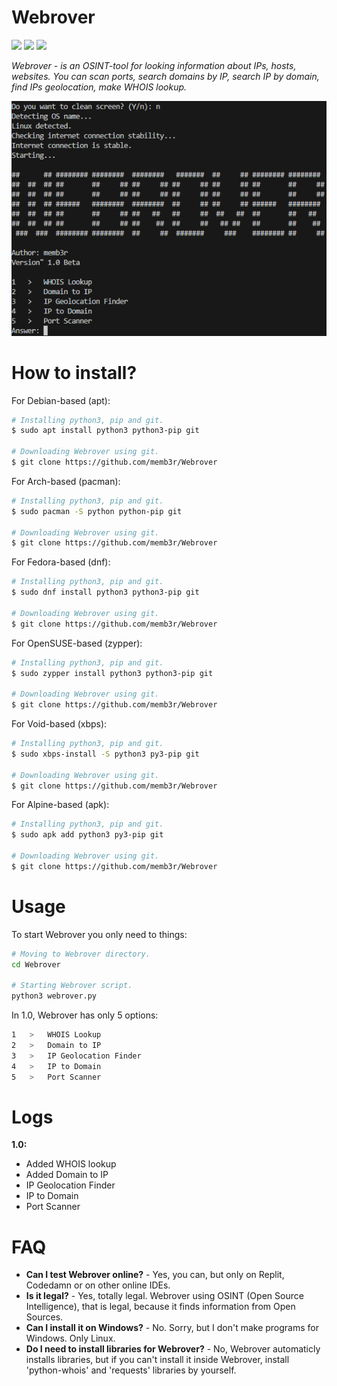 # Webrover
<p>
  <img src="https://img.shields.io/github/repo-size/memb3r/Webrover"> <img src="https://img.shields.io/github/languages/top/memb3r/Webrover?color=green"> <img src="https://img.shields.io/github/last-commit/memb3r/Webrover">
</p>

<i>Webrover - is an OSINT-tool for looking information about IPs, hosts, websites. You can scan ports, search domains by IP, search IP by domain, find IPs geolocation, make WHOIS lookup.</i>

<img src="webrover.png">

# How to install?

For Debian-based (apt):
```bash
# Installing python3, pip and git.
$ sudo apt install python3 python3-pip git

# Downloading Webrover using git.
$ git clone https://github.com/memb3r/Webrover
```

For Arch-based (pacman):
```bash
# Installing python3, pip and git.
$ sudo pacman -S python python-pip git

# Downloading Webrover using git.
$ git clone https://github.com/memb3r/Webrover
```

For Fedora-based (dnf):
```bash
# Installing python3, pip and git.
$ sudo dnf install python3 python3-pip git

# Downloading Webrover using git.
$ git clone https://github.com/memb3r/Webrover
```

For OpenSUSE-based (zypper):
```bash
# Installing python3, pip and git.
$ sudo zypper install python3 python3-pip git

# Downloading Webrover using git.
$ git clone https://github.com/memb3r/Webrover
```

For Void-based (xbps):
```bash
# Installing python3, pip and git.
$ sudo xbps-install -S python3 py3-pip git

# Downloading Webrover using git.
$ git clone https://github.com/memb3r/Webrover
```

For Alpine-based (apk):
```bash
# Installing python3, pip and git.
$ sudo apk add python3 py3-pip git

# Downloading Webrover using git.
$ git clone https://github.com/memb3r/Webrover
```

# Usage

To start Webrover you only need to things:
```bash
# Moving to Webrover directory.
cd Webrover

# Starting Webrover script.
python3 webrover.py
```

In 1.0, Webrover has only 5 options:
```bash
1   >   WHOIS Lookup
2   >   Domain to IP
3   >   IP Geolocation Finder
4   >   IP to Domain
5   >   Port Scanner
```

# Logs

<b>1.0:</b>

* Added WHOIS lookup
* Added Domain to IP
* IP Geolocation Finder
* IP to Domain
* Port Scanner

# FAQ

* <b>Can I test Webrover online?</b> - Yes, you can, but only on Replit, Codedamn or on other online IDEs.
* <b>Is it legal?</b> - Yes, totally legal. Webrover using OSINT (Open Source Intelligence), that is legal, because it finds information from Open Sources.
* <b>Can I install it on Windows?</b> - No. Sorry, but I don't make programs for Windows. Only Linux.
* <b>Do I need to install libraries for Webrover?</b> - No, Webrover automaticly installs libraries, but if you can't install it inside Webrover, install 'python-whois' and 'requests' libraries by yourself.
